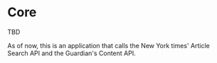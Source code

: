 # Core
TBD

As of now, this is an application that calls the New York times' Article Search API and the Guardian's Content API.
